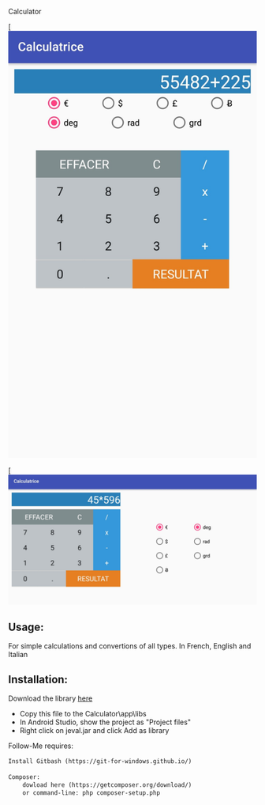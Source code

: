 Calculator

[![N|Solid](https://github.com/KarimZghali/Calculator/blob/master/resources/s1.jpg?raw=true)

[![N|Solid](https://github.com/KarimZghali/Calculator/blob/master/resources/s2.jpg?raw=true)

## Usage:

For simple calculations and convertions of all types.
In French, English and Italian


## Installation:

Download the library <a href="http://alainpre.free.fr/cours/android/ressources/libs/jeval.jar">here</a>

- Copy this file to the Calculator\app\libs
- In Android Studio, show the project as "Project files"
- Right click on jeval.jar and click Add as library


Follow-Me requires:

    Install Gitbash (https://git-for-windows.github.io/)

    Composer:
        dowload here (https://getcomposer.org/download/)
        or command-line: php composer-setup.php








